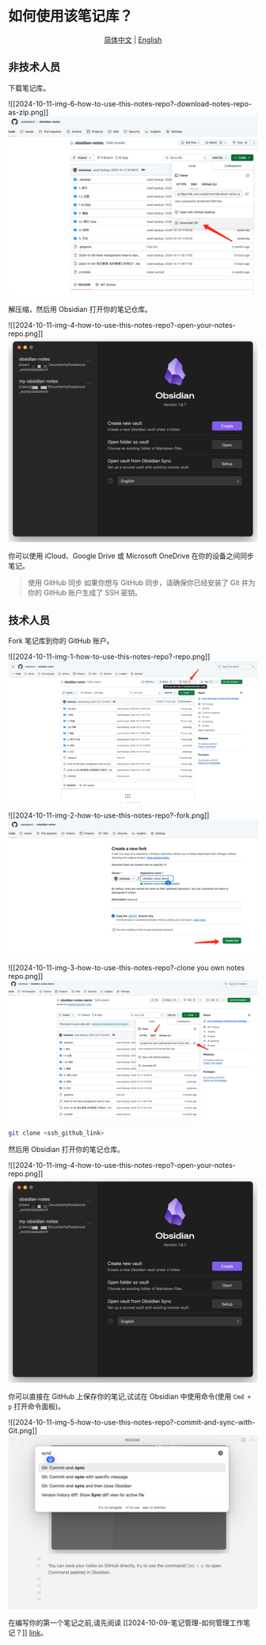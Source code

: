 # 如何使用该笔记库？

<p align="center">
  <a href="./README.md">简体中文</a> |
  <a href="./README_en.md">English</a>
</p>

## 非技术人员

下载笔记库。

![[2024-10-11-img-6-how-to-use-this-notes-repo?-download-notes-repo-as-zip.png]]
![2024-10-11-img-6-how-to-use-this-notes-repo?-download-notes-repo-as-zip.png](./4.1%20附件/2024-10-11-img-6-how-to-use-this-notes-repo%3F-download-notes-repo-as-zip.png)

解压缩，然后用 Obsidian 打开你的笔记仓库。

![[2024-10-11-img-4-how-to-use-this-notes-repo?-open-your-notes-repo.png]]
![2024-10-11-img-4-how-to-use-this-notes-repo?-open-your-notes-repo.png](./4.1%20附件/2024-10-11-img-4-how-to-use-this-notes-repo%3F-open-your-notes-repo.png)

你可以使用 iCloud、Google Drive 或 Microsoft OneDrive 在你的设备之间同步笔记。

> 使用 GitHub 同步
> 如果你想与 GitHub 同步，请确保你已经安装了 Git 并为你的 GitHub 账户生成了 SSH 密钥。

## 技术人员

Fork 笔记库到你的 GitHub 账户。

![[2024-10-11-img-1-how-to-use-this-notes-repo?-repo.png]]
![2024-10-11-img-1-how-to-use-this-notes-repo?-repo.png](./4.1%20附件/2024-10-11-img-1-how-to-use-this-notes-repo%3F-repo.png)

![[2024-10-11-img-2-how-to-use-this-notes-repo?-fork.png]]
![2024-10-11-img-2-how to use this notes repo?-fork.png](./4.1%20附件/2024-10-11-img-2-how-to-use-this-notes-repo%3F-fork.png)

![[2024-10-11-img-3-how-to-use-this-notes-repo?-clone you own notes repo.png]]
![2024-10-11-img-3-how to use this notes repo?-clone you own notes repo.png](./4.1%20附件/2024-10-11-img-3-how-to-use-this-notes-repo%3F-clone%20you%20own%20notes%20repo.png)

```bash
git clone <ssh_github_link>
```

然后用 Obsidian 打开你的笔记仓库。

![[2024-10-11-img-4-how-to-use-this-notes-repo?-open-your-notes-repo.png]]
![2024-10-11-img-4-how-to-use-this-notes-repo?-open-your-notes-repo.png](./4.1%20附件/2024-10-11-img-4-how-to-use-this-notes-repo%3F-open-your-notes-repo.png)

你可以直接在 GitHub 上保存你的笔记,试试在 Obsidian 中使用命令(使用 `Cmd + p` 打开命令面板)。

![[2024-10-11-img-5-how-to-use-this-notes-repo?-commit-and-sync-with-Git.png]]
![2024-10-11-img-5-how to use this notes repo?-commit-and-sync-with-Git.png](./4.1%20附件/2024-10-11-img-5-how-to-use-this-notes-repo%3F-commit-and-sync-with-Git.png)

在编写你的第一个笔记之前,请先阅读 [[2024-10-09-笔记管理-如何管理工作笔记？]] [link](./2024-10-09-笔记管理-如何管理工作笔记？.md)。
